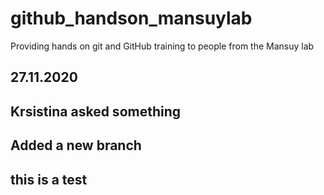 # github_handson_mansuylab
Providing hands on git and GitHub training to people from the Mansuy lab

## 27.11.2020

## Krsistina asked something

## Added a new branch

## this is a test
